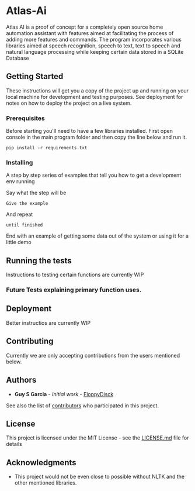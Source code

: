 # Atlas-Ai

Atlas AI is a proof of concept for a completely open source home automation assistant with features aimed at facilitating the process of adding more features and commands. The program incorporates various libraries aimed at speech recognition, speech to text, text to speech and natural language processing while keeping certain data stored in a SQLite Database

## Getting Started

These instructions will get you a copy of the project up and running on your local machine for development and testing purposes. See deployment for notes on how to deploy the project on a live system.

### Prerequisites

Before starting you'll need to have a few libraries installed. First open console in the main program folder and then copy the line below and run it.

```
pip install -r requirements.txt
```

### Installing

A step by step series of examples that tell you how to get a development env running

Say what the step will be

```
Give the example
```

And repeat

```
until finished
```

End with an example of getting some data out of the system or using it for a little demo

## Running the tests

Instructions to testing certain functions are currently WIP

### Future Tests explaining primary function uses.

## Deployment

Better instructios are currently WIP

## Contributing

Currently we are only accepting contributions from the users mentioned below.

## Authors

* **Guy S Garcia** - *Initial work* - [FloppyDisck](https://github.com/FloppyDisck)

See also the list of [contributors](https://github.com/your/project/contributors) who participated in this project.

## License

This project is licensed under the MIT License - see the [LICENSE.md](LICENSE.md) file for details

## Acknowledgments

* This project would not be even close to possible without NLTK and the other mentioned libraries.
